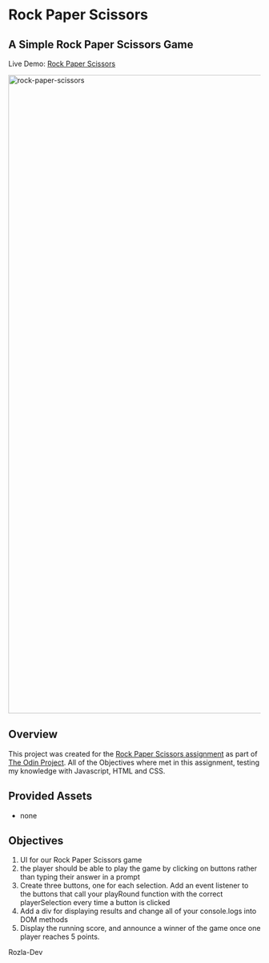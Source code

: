 # Rock Paper Scissors

## A Simple Rock Paper Scissors Game

Live Demo: 
<a href="https://curveservices.github.io/rock_paper_scissors/">Rock Paper Scissors</a>

<img width="1272" alt="rock-paper-scissors" src="https://user-images.githubusercontent.com/101556296/220735168-a5d159ef-c0e9-426f-92b0-979072844ada.png">

## Overview

This project was created for the <a href="https://www.theodinproject.com/lessons/foundations-revisiting-rock-paper-scissors">Rock Paper Scissors assignment</a> as part of <a href="https://www.theodinproject.com/">The Odin Project</a>. All of the Objectives where met in this assignment, testing my knowledge with Javascript, HTML and CSS.

## Provided Assets
- none

## Objectives

1. UI for our Rock Paper Scissors game
2. the player should be able to play the game by clicking on buttons rather than typing their answer in a prompt
3. Create three buttons, one for each selection. Add an event listener to the buttons that call your playRound function with the correct playerSelection every time a button is clicked
4. Add a div for displaying results and change all of your console.logs into DOM methods
5. Display the running score, and announce a winner of the game once one player reaches 5 points.

Rozla-Dev


